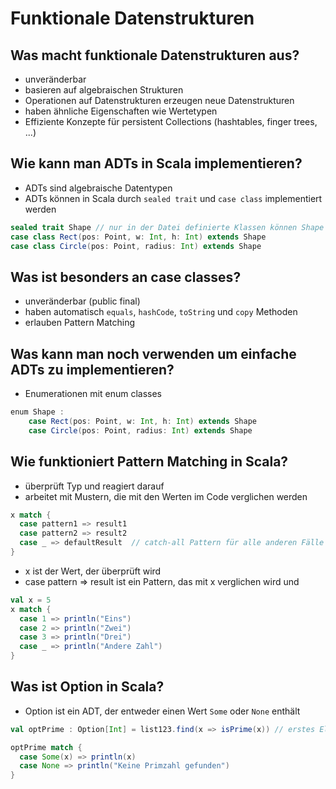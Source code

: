 # Funktionale Datenstrukturen

## Was macht funktionale Datenstrukturen aus?
- unveränderbar
- basieren auf algebraischen Strukturen
- Operationen auf Datenstrukturen erzeugen neue Datenstrukturen
- haben ähnliche Eigenschaften wie Wertetypen
- Effiziente Konzepte für persistent Collections (hashtables, finger trees, ...)

## Wie kann man ADTs in Scala implementieren?
- ADTs sind algebraische Datentypen
- ADTs können in Scala durch `sealed trait` und `case class` implementiert werden

```scala
sealed trait Shape // nur in der Datei definierte Klassen können Shape erweitern
case class Rect(pos: Point, w: Int, h: Int) extends Shape
case class Circle(pos: Point, radius: Int) extends Shape
```

## Was ist besonders an case classes?
- unveränderbar (public final)
- haben automatisch `equals`, `hashCode`, `toString` und `copy` Methoden
- erlauben Pattern Matching

## Was kann man noch verwenden um einfache ADTs zu implementieren?
- Enumerationen mit enum classes 
```scala
enum Shape :
    case Rect(pos: Point, w: Int, h: Int) extends Shape
    case Circle(pos: Point, radius: Int) extends Shape
``` 

## Wie funktioniert Pattern Matching in Scala?
- überprüft Typ und reagiert darauf
- arbeitet mit Mustern, die mit den Werten im Code verglichen werden
```scala
x match {
  case pattern1 => result1
  case pattern2 => result2
  case _ => defaultResult  // catch-all Pattern für alle anderen Fälle
}
```
- x ist der Wert, der überprüft wird
- case pattern => result ist ein Pattern, das mit x verglichen wird und 
```scala 
val x = 5
x match {
  case 1 => println("Eins")
  case 2 => println("Zwei")
  case 3 => println("Drei")
  case _ => println("Andere Zahl")
}
```

## Was ist Option in Scala?
- Option ist ein ADT, der entweder einen Wert `Some` oder `None` enthält
```scala	
val optPrime : Option[Int] = list123.find(x => isPrime(x)) // erstes Element, das die Bedingung erfüllt oder None

optPrime match {
  case Some(x) => println(x)
  case None => println("Keine Primzahl gefunden")
}
```